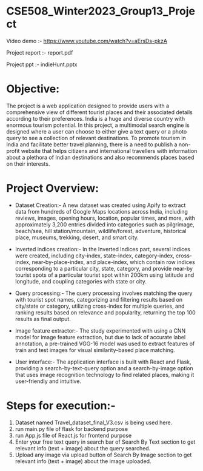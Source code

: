 # CSE508_Winter2023_Group13_Project

Video demo :- https://www.youtube.com/watch?v=aErsDs-pkzA

Project report :- report.pdf

Project ppt :- indieHunt.pptx

# Objective:

The project is a web application designed to provide users with
a comprehensive view of different tourist places and their associated details according to their preferences. India is a huge and
diverse country with enormous tourism potential. In this project, a
multimodal search engine is designed where a user can choose to
either give a text query or a photo query to see a collection of relevant destinations. To promote tourism in India and facilitate better
travel planning, there is a need to publish a non-profit website that
helps citizens and international travellers with information about a
plethora of Indian destinations and also recommends places based
on their interests.


# Project Overview:

- Dataset Creation:- 
A new dataset was created using Apify to extract data from hundreds of Google Maps locations across India, including reviews, images, opening hours, location, popular times, and more, with approximately 3,200 entries divided into categories such as pilgrimage, beach/sea, hill station/mountain, wildlife/forest, adventure, historical place, museums, trekking, desert, and smart city.

- Inverted indices creation:- 
In the Inverted Indices part, several indices were created, including city-index, state-index, category-index, cross-index, near-by-place-index, and place-index, which contain row indices corresponding to a particular city, state, category, and provide near-by tourist spots of a particular tourist spot within 200km using latitude and longitude, and coupling categories with state or city.

- Query processing:- 
The query processing involves matching the query with tourist spot names, categorizing and filtering results based on city/state or category, utilizing cross-index for multiple queries, and ranking results based on relevance and popularity, returning the top 100 results as final output.

- Image feature extractor:- 
The study experimented with using a CNN model for image feature extraction, but due to lack of accurate label annotation, a pre-trained VGG-16 model was used to extract features of train and test images for visual similarity-based place matching.

- User interface:- 
The application interface is built with React and Flask, providing a search-by-text-query option and a search-by-image option that uses image recognition technology to find related places, making it user-friendly and intuitive.

# Steps for execution:- 

1. Dataset named Travel_dataset_final_V3.csv is being used here.
2. run main.py file of flask for backend purpose
3. run App.js file of React.js for frontend purpose
4. Enter your free text query in search bar of Search By Text section to get relevant info (text + image) about the query searched.
5. Upload any image via upload button of Search By Image section to get relevant info (text + image) about the image uploaded.


